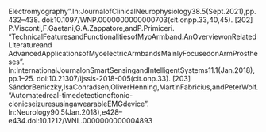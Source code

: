 Electromyography”.In:JournalofClinicalNeurophysiology38.5(Sept.2021),pp.432–438.
doi:10.1097/WNP.0000000000000703(cit.onpp.33,40,45).
[202] P.Visconti,F.Gaetani,G.A.Zappatore,andP.Primiceri.
“TechnicalFeaturesandFunctionalitiesofMyoArmband:AnOverviewonRelatedLiteratureand
AdvancedApplicationsofMyoelectricArmbandsMainlyFocusedonArmProstheses”.
In:InternationalJournalonSmartSensingandIntelligentSystems11.1(Jan.2018),pp.1–25.
doi:10.21307/ijssis-2018-005(cit.onp.33).
[203] SándorBeniczky,IsaConradsen,OliverHenning,MartinFabricius,andPeterWolf.
“Automatedreal-timedetectionoftonic-clonicseizuresusingawearableEMGdevice”.
In:Neurology90.5(Jan.2018),e428–e434.doi:10.1212/WNL.0000000000004893